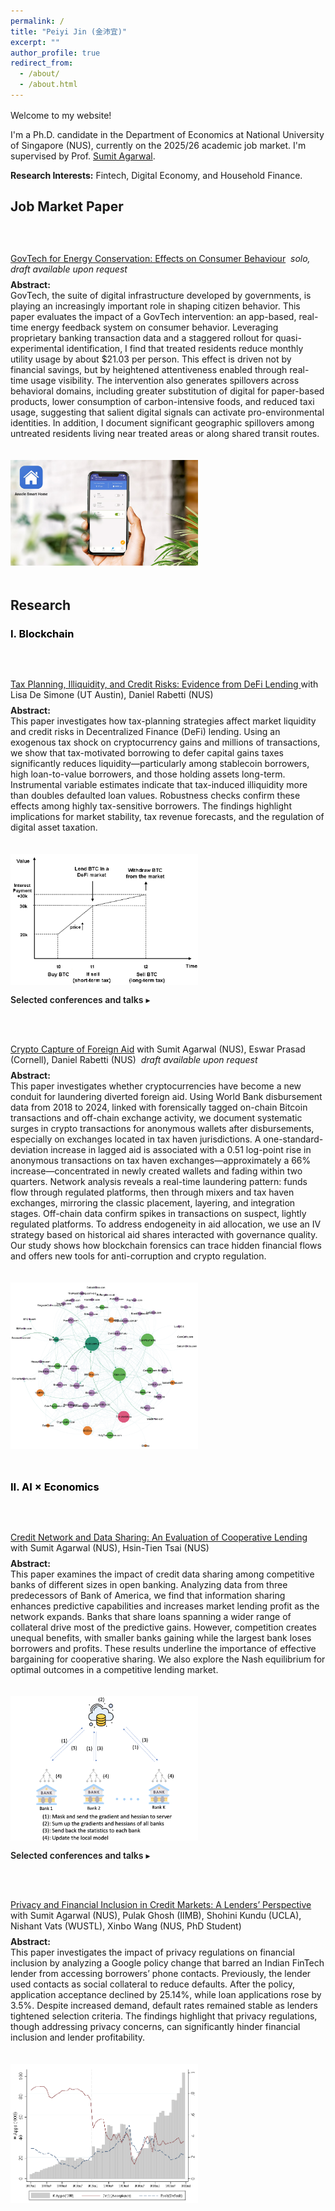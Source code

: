 ```yaml
---
permalink: /
title: "Peiyi Jin (金沛宜)"
excerpt: ""
author_profile: true
redirect_from: 
  - /about/
  - /about.html
---
```

<style>
  /* Page width */
  .page, .main, .page__content, .archive {
    max-width: 1500px;
    margin: 0 auto;
    padding: 0 30px;
  }

  /* Spacing utilities */
  .mt-8 { margin-top: 8px; }
  .mt-12 { margin-top: 12px; }
  .mt-16 { margin-top: 16px; }
  .mt-24 { margin-top: 24px; }
  .mb-0 { margin-bottom: 0; }
  .mb-8 { margin-bottom: 8px; }
  .mb-16 { margin-bottom: 16px; }
  .mb-24 { margin-bottom: 24px; }
  .mb-40 { margin-bottom: 40px; }
  .mb-48 { margin-bottom: 48px; }
  .mb-60 { margin-bottom: 60px; }

  /* Paper entry layout */
  .paper-entry { margin: 48px 0; } /* uniform gap between papers */
  .paper-row {
    display: flex;
    align-items: flex-start;
    gap: 20px;
    flex-wrap: wrap;
  }
  .paper-text { flex: 1; min-width: 280px; }
  .paper-img { flex: 0 0 auto; }
  .paper-img img { max-width: 300px; height: auto; cursor: zoom-in; }

  /* Details (collapsible) */
  details { margin-top: 12px; }
  details > summary {
    cursor: pointer;
    font-weight: 600;
    list-style: none;
  }
  /* Optional: hide default triangle and style summary */
  details > summary::-webkit-details-marker { display: none; }
  details > summary::after {
    content: " ▸";
    font-weight: 400;
  }
  details[open] > summary::after {
    content: " ▾";
  }
</style>

<div class="mt-16"></div>

<p>Welcome to my website!</p>

<p>
  I'm a Ph.D. candidate in the Department of Economics at National University of Singapore (NUS), 
  currently on the 2025/26 academic job market. I'm supervised by 
  Prof. <a href="https://www.ushakrisna.com/" target="_blank" rel="noopener noreferrer">Sumit Agarwal</a>.
</p>

<p class="mb-24"><strong>Research Interests:</strong> Fintech, Digital Economy, and Household Finance.</p>

<h2 class="mb-8">Job Market Paper</h2>

<!-- =============== JMP =============== -->
<section class="paper-entry">
  <div class="paper-row">
    <div class="paper-text">
      <p class="mb-0">
        <a href="#">GovTech for Energy Conservation: Effects on Consumer Behaviour</a>
        <em> &nbsp;solo, draft available upon request</em>
      </p>
      <p class="mt-8">
        <strong>Abstract:</strong><br>
        GovTech, the suite of digital infrastructure developed by governments, is playing an increasingly important role in shaping citizen behavior.
        This paper evaluates the impact of a GovTech intervention: an app-based, real-time energy feedback system on consumer behavior.
        Leveraging proprietary banking transaction data and a staggered rollout for quasi-experimental identification, I find that treated residents reduce monthly utility usage by about $21.03 per person.
        This effect is driven not by financial savings, but by heightened attentiveness enabled through real-time usage visibility.
        The intervention also generates spillovers across behavioral domains, including greater substitution of digital for paper-based products, lower consumption of carbon-intensive foods, and reduced taxi usage, suggesting that salient digital signals can activate pro-environmental identities.
        In addition, I document significant geographic spillovers among untreated residents living near treated areas or along shared transit routes.
      </p>
    </div>
    <div class="paper-img">
      <a href="/images/app.png" target="_blank" rel="noopener noreferrer">
        <img src="/images/app.png" alt="Consumption Not Less but Greener">
      </a>
    </div>
  </div>
</section>

<h2 class="mt-24 mb-8">Research</h2>

<h3 class="mb-8" style="color:#000000;">I. Blockchain</h3>

<!-- =============== 1) DeFi Lending =============== -->
<section class="paper-entry">
  <div class="paper-row">
    <div class="paper-text">
      <p class="mb-0">
        <a href="https://papers.ssrn.com/sol3/papers.cfm?abstract_id=4764605" target="_blank" rel="noopener noreferrer">
          Tax Planning, Illiquidity, and Credit Risks: Evidence from DeFi Lending
        </a>
        with Lisa De Simone (UT Austin), Daniel Rabetti (NUS)
      </p>
      <p class="mt-8">
        <strong>Abstract:</strong><br>
        This paper investigates how tax-planning strategies affect market liquidity and credit risks in Decentralized Finance (DeFi) lending.
        Using an exogenous tax shock on cryptocurrency gains and millions of transactions, we show that tax-motivated borrowing to defer capital gains taxes significantly reduces liquidity—particularly among stablecoin borrowers, high loan-to-value borrowers, and those holding assets long-term.
        Instrumental variable estimates indicate that tax-induced illiquidity more than doubles defaulted loan values.
        Robustness checks confirm these effects among highly tax-sensitive borrowers.
        The findings highlight implications for market stability, tax revenue forecasts, and the regulation of digital asset taxation.
      </p>
    </div>
    <div class="paper-img">
      <a href="/images/blockchain1.png" target="_blank" rel="noopener noreferrer">
        <img src="/images/blockchain1.png" alt="DeFi Lending">
      </a>
    </div>
  </div>

  <details>
    <summary>Selected conferences and talks</summary>
    <p class="mt-8">
      International Monetary Fund (IMF) Workshop in Digital Money and Taxation (2025);  
      Hawai’i Accounting Research Conference (HARC, 2025);  
      Tokenomics Conference (2024);  
      Workshop on the Economics of Technology and Decentralization at Waseda University;  
      National University of Singapore; Cornell–Tsinghua Summer Finance Institute;  
      IESE Barcelona Tax Conference; IC3 Blockchain Camp at Cornell Tech;  
      Finance and Accounting Annual Research Symposium; Research Symposium on Finance and Economics;  
      Bank of Finland; European Systemic Risk Board; Conference in AI and Systemic Risk Analytics;  
      Swiss National Bank Conference on Cryptoassets and Financial Innovation; Euroasia Conference;  
      Hong Kong University Summer Conference; Bank of Japan;  
      FeAT International Conference on Artificial Intelligence; Tsinghua University (SEM and PBC, 2024);  
      Singapore FinTech Festival; 14th Financial Markets and Corporate Governance Conference;  
      AI Global Finance Research Conference (Ho Chi Minh City, 2023).
    </p>
  </details>
</section>

<!-- =============== 2) Crypto Capture =============== -->
<section class="paper-entry">
  <div class="paper-row">
    <div class="paper-text">
      <p class="mb-0">
        <a href="#">Crypto Capture of Foreign Aid</a>
        with Sumit Agarwal (NUS), Eswar Prasad (Cornell), Daniel Rabetti (NUS)
        <em> &nbsp;draft available upon request</em>
      </p>
      <p class="mt-8">
        <strong>Abstract:</strong><br>
        This paper investigates whether cryptocurrencies have become a new conduit for laundering diverted foreign aid.
        Using World Bank disbursement data from 2018 to 2024, linked with forensically tagged on-chain Bitcoin transactions and off-chain exchange activity, we document systematic surges in crypto transactions for anonymous wallets after disbursements, especially on exchanges located in tax haven jurisdictions.
        A one-standard-deviation increase in lagged aid is associated with a 0.51 log-point rise in anonymous transactions on tax haven exchanges—approximately a 66% increase—concentrated in newly created wallets and fading within two quarters.
        Network analysis reveals a real-time laundering pattern: funds flow through regulated platforms, then through mixers and tax haven exchanges, mirroring the classic placement, layering, and integration stages.
        Off-chain data confirm spikes in transactions on suspect, lightly regulated platforms.
        To address endogeneity in aid allocation, we use an IV strategy based on historical aid shares interacted with governance quality.
        Our study shows how blockchain forensics can trace hidden financial flows and offers new tools for anti-corruption and crypto regulation.
      </p>
    </div>
    <div class="paper-img">
      <a href="/images/agg20.png" target="_blank" rel="noopener noreferrer">
        <img src="/images/agg20.png" alt="Crypto Capture">
      </a>
    </div>
  </div>
</section>

<h3 class="mt-24 mb-8" style="color:#000000;">II. AI × Economics</h3>

<!-- =============== 3) Cooperative Lending =============== -->
<section class="paper-entry">
  <div class="paper-row">
    <div class="paper-text">
      <p class="mb-0">
        <a href="https://papers.ssrn.com/sol3/papers.cfm?abstract_id=4463473" target="_blank" rel="noopener noreferrer">
          Credit Network and Data Sharing: An Evaluation of Cooperative Lending
        </a>
        with Sumit Agarwal (NUS), Hsin-Tien Tsai (NUS)
      </p>
      <p class="mt-8">
        <strong>Abstract:</strong><br>
        This paper examines the impact of credit data sharing among competitive banks of different sizes in open banking.
        Analyzing data from three predecessors of Bank of America, we find that information sharing enhances predictive capabilities and increases market lending profit as the network expands.
        Banks that share loans spanning a wider range of collateral drive most of the predictive gains.
        However, competition creates unequal benefits, with smaller banks gaining while the largest bank loses borrowers and profits.
        These results underline the importance of effective bargaining for cooperative sharing.
        We also explore the Nash equilibrium for optimal outcomes in a competitive lending market.
      </p>
    </div>
    <div class="paper-img">
      <a href="/images/bank.png" target="_blank" rel="noopener noreferrer">
        <img src="/images/bank.png" alt="Illustration of cooperative lending network among banks">
      </a>
    </div>
  </div>

  <details>
    <summary>Selected conferences and talks</summary>
    <p class="mt-8">
      29th International Conference on Computing in Economics and Finance (CEF), Nice (2023);
      Asian Meeting of the Econometric Society, Tsinghua University, Beijing (2023)
    </p>
  </details>
</section>

<!-- =============== 4) Privacy & Inclusion =============== -->
<section class="paper-entry">
  <div class="paper-row">
    <div class="paper-text">
      <p class="mb-0">
        <a href="https://drive.google.com/file/d/1QY0Ba49V9RbYpTz1cms9vca-3N3dRO-u/view" target="_blank" rel="noopener noreferrer">
          Privacy and Financial Inclusion in Credit Markets: A Lenders’ Perspective
        </a>
        with Sumit Agarwal (NUS), Pulak Ghosh (IIMB), Shohini Kundu (UCLA), Nishant Vats (WUSTL), Xinbo Wang (NUS, PhD Student)
      </p>
      <p class="mt-8">
        <strong>Abstract:</strong><br>
        This paper investigates the impact of privacy regulations on financial inclusion by analyzing a Google policy change that barred an Indian FinTech lender from accessing borrowers’ phone contacts.
        Previously, the lender used contacts as social collateral to reduce defaults.
        After the policy, application acceptance declined by 25.14%, while loan applications rose by 3.5%.
        Despite increased demand, default rates remained stable as lenders tightened selection criteria.
        The findings highlight that privacy regulations, though addressing privacy concerns, can significantly hinder financial inclusion and lender profitability.
      </p>
    </div>
    <div class="paper-img">
      <a href="/images/india_loan.png" target="_blank" rel="noopener noreferrer">
        <img src="/images/india_loan.png" alt="Privacy and Inclusion">
      </a>
    </div>
  </div>
</section>
